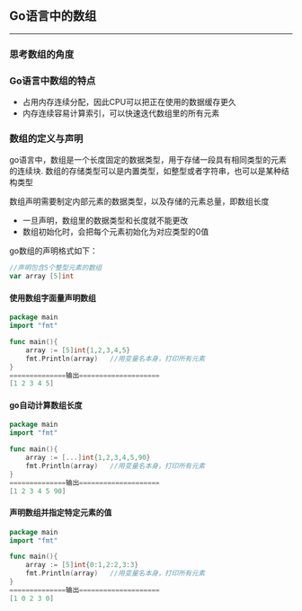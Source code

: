 ## Go语言中的数组
---
### 思考数组的角度

### Go语言中数组的特点
- 占用内存连续分配，因此CPU可以把正在使用的数据缓存更久
- 内存连续容易计算索引，可以快速迭代数组里的所有元素
### 数组的定义与声明
go语言中，数组是一个长度固定的数据类型，用于存储一段具有相同类型的元素的连续块.
数组的存储类型可以是内置类型，如整型或者字符串，也可以是某种结构类型

数组声明需要制定内部元素的数据类型，以及存储的元素总量，即数组长度
- 一旦声明，数组里的数据类型和长度就不能更改
- 数组初始化时，会把每个元素初始化为对应类型的0值
 

go数组的声明格式如下：
```go
//声明包含5个整型元素的数组
var array [5]int 
```
#### 使用数组字面量声明数组
```go
package main
import "fmt"

func main(){
    array := [5]int{1,2,3,4,5}
    fmt.Println(array)   //用变量名本身，打印所有元素
}
==============输出====================
[1 2 3 4 5]
```
#### go自动计算数组长度
```go
package main
import "fmt"

func main(){
    array := [...]int{1,2,3,4,5,90}
    fmt.Println(array)   //用变量名本身，打印所有元素
}
==============输出====================
[1 2 3 4 5 90]
```
#### 声明数组并指定特定元素的值
```go
package main
import "fmt"

func main(){
    array := [5]int{0:1,2:2,3:3}
    fmt.Println(array)   //用变量名本身，打印所有元素
}
==============输出====================
[1 0 2 3 0]
```

